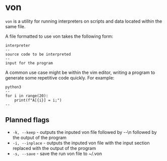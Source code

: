# von

`von` is a utility for running interpreters on scripts and data located within the same file.

A file formatted to use von takes the following form:

```
interpreter
--
source code to be interpreted
--
input for the program
```

A common use case might be within the vim editor, writing a program to
generate some repetitive code quickly. For example:

```
python3
--
for i in range(20):
    print(f"A[{i}] = i;")
--
```


## Planned flags

- `-k, --keep` - outputs the inputed von file followed by --\n followed by the output of the program  
- `-i, --inplace` - outputs the inputed von file with the input section replaced with the output of the program  
- `-s, --save` - save the run von file to ~/.von

